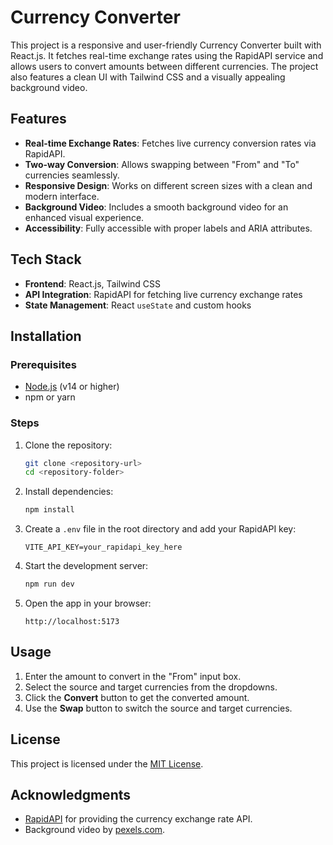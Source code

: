 # Currency Converter

This project is a responsive and user-friendly Currency Converter built with React.js. It fetches real-time exchange rates using the RapidAPI service and allows users to convert amounts between different currencies. The project also features a clean UI with Tailwind CSS and a visually appealing background video.

## Features

- **Real-time Exchange Rates**: Fetches live currency conversion rates via RapidAPI.
- **Two-way Conversion**: Allows swapping between "From" and "To" currencies seamlessly.
- **Responsive Design**: Works on different screen sizes with a clean and modern interface.
- **Background Video**: Includes a smooth background video for an enhanced visual experience.
- **Accessibility**: Fully accessible with proper labels and ARIA attributes.

## Tech Stack

- **Frontend**: React.js, Tailwind CSS
- **API Integration**: RapidAPI for fetching live currency exchange rates
- **State Management**: React `useState` and custom hooks

## Installation

### Prerequisites

- [Node.js](https://nodejs.org/) (v14 or higher)
- npm or yarn

### Steps

1. Clone the repository:
    ```bash
    git clone <repository-url>
    cd <repository-folder>
    ```

2. Install dependencies:
    ```bash
    npm install
    ```

3. Create a `.env` file in the root directory and add your RapidAPI key:
    ```plaintext
    VITE_API_KEY=your_rapidapi_key_here
    ```

4. Start the development server:
    ```bash
    npm run dev
    ```

5. Open the app in your browser:
    ```
    http://localhost:5173
    ```

## Usage

1. Enter the amount to convert in the "From" input box.
2. Select the source and target currencies from the dropdowns.
3. Click the **Convert** button to get the converted amount.
4. Use the **Swap** button to switch the source and target currencies.

## License

This project is licensed under the [MIT License](LICENSE).

## Acknowledgments

- [RapidAPI](https://rapidapi.com/) for providing the currency exchange rate API.
- Background video by [pexels.com](https://www.pexels.com/).
